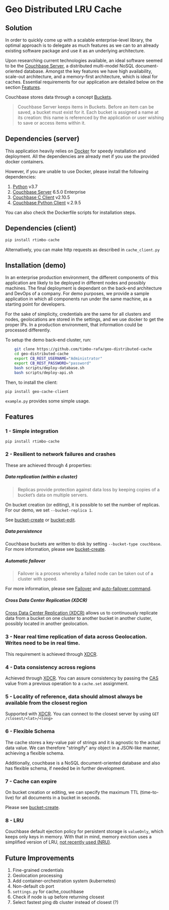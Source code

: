 
# Geo Distributed LRU Cache

## Solution

In order to quickly come up with a scalable enterprise-level library, the optimal approach is to delegate as much features as we can to an already existing software package and use it as an underlying architecture.

Upon researching current technologies available, an ideal software seemed to be the [Couchbase Server](https://docs.couchbase.com/server/6.5/introduction/intro.html), a distributed multi-model NoSQL document-oriented database. Amongst the key features we have high availability, scale-out architecture, and a memory-first architecture, which is ideal for caches. Essential requirements for our application are detailed below on the section [Features](#Features).

Couchbase stores data through a concept [Buckets](https://docs.couchbase.com/server/6.5/learn/buckets-memory-and-storage/buckets-memory-and-storage.html).

>Couchbase Server keeps items in Buckets. Before an item can be saved, a bucket must exist for it. Each bucket is assigned a name at its creation: this name is referenced by the application or user wishing to save or access items within it.

## Dependencies (server)
This application heavily relies on
[Docker](https://docs.docker.com/install/)
for speedy installation and deployment. All the dependencies are already met if you use the provided docker containers.

However, if you are unable to use Docker, please install the following dependencies:

1. [Python](https://www.python.org/downloads/) v3.7
2. [Couchbase Server](https://www.couchbase.com/downloads) 6.5.0 Enterprise
2. [Couchbase C Client](https://docs.couchbase.com/c-sdk/2.10/start-using-sdk.html) v2.10.5
3. [Couchbase Python Client](https://docs.couchbase.com/python-sdk/current/start-using-sdk.html) v.2.9.5

You can also check the Dockerfile scripts for installation steps.

## Dependencies (client)

```python
pip install rtimbo-cache
```
Alternatively, you can make http requests as described in `cache_client.py`

## Installation (demo)

In an enterprise production environment, the different components of this application are likely to be deployed in different nodes and possibly machines. The final deployment is dependant on the back-end architecture and DevOps of a company. For demo purposes, we provide a sample application in which all components run under the same machine, as a starting point for developers.

For the sake of simplicity, credentials are the same for all clusters and nodes, geolocations are stored in the settings, and we use docker to get the proper IPs. In a production environment, that information could be processed differently.



To setup the demo back-end cluster, run:

```bash
    git clone https://github.com/timbo-rafa/geo-distributed-cache
    cd geo-distributed-cache
    export CB_REST_USERNAME="Administrator"
    export CB_REST_PASSWORD="password"
    bash scripts/deploy-database.sh
    bash scripts/deploy-api.sh
```

Then, to install the client:

```
pip install geo-cache-client
```

`example.py` provides some simple usage.

## Features

### 1 - Simple integration

```
pip install rtimbo-cache
```

### 2 - Resilient to network failures and crashes

These are achieved through 4 properties:

##### Data replication (within a cluster)

>Replicas provide protection against data loss by keeping copies of a bucket’s data on multiple servers.

On bucket creation (or editing), it is possible to set the number of replicas.
For our demo, we set `--bucket-replica 1`.

See
[bucket-create](https://docs.couchbase.com/server/6.5/cli/cbcli/couchbase-cli-bucket-create.html)
or
[bucket-edit](https://docs.couchbase.com/server/6.5/cli/cbcli/couchbase-cli-bucket-edit.html).

##### Data persistence
Couchbase buckets are written to disk by setting `--bucket-type couchbase`.
For more information, please see [bucket-create](https://docs.couchbase.com/server/6.5/cli/cbcli/couchbase-cli-bucket-create.html).

##### Automatic failover

>Failover is a process whereby a failed node can be taken out of a cluster with speed.

For more information, please see
[Failover](https://docs.couchbase.com/server/current/learn/clusters-and-availability/failover.html)
and
[auto-failover command](https://docs.couchbase.com/server/4.5/cli/cbcli/setting-autofailover.html).

##### Cross Data Center Replication (XDCR)

[Cross Data Center Replication (XDCR)](https://docs.couchbase.com/server/6.5/manage/manage-xdcr/xdcr-management-overview.html)
allows us to continuously replicate data from a bucket on one cluster to another bucket in another cluster, possibly located in another geolocation.

### 3 - Near real time replication of data across Geolocation. Writes need to be in real time.

This requirement is achieved through [XDCR](https://docs.couchbase.com/server/6.5/manage/manage-xdcr/xdcr-management-overview.html).

### 4 - Data consistency across regions

Achieved through
[XDCR](https://docs.couchbase.com/server/6.5/manage/manage-xdcr/xdcr-management-overview.html).
You can assure consistency by passing the 
[CAS](https://docs.couchbase.com/server/4.1/developer-guide/cas-concurrency.html)
value from a previous operation to a `cache.set` assignment.

### 5 - Locality of reference, data should almost always be available from the closest region

Supported with
[XDCR](https://docs.couchbase.com/server/6.5/manage/manage-xdcr/xdcr-management-overview.html).
You can connect to the closest server by using  `GET /closest/<lat>/<long>`

### 6 - Flexible Schema

The cache stores a key-value pair of strings and it is agnostic to the actual data value. We can therefore "stringify" any object in a JSON-like manner, achieving a flexible schema.

Additionally, couchbase is a NoSQL document-oriented database and also has flexible schema, if needed be in further development.

### 7 - Cache can expire
On bucket creation or editing, we can specify the maximum TTL (time-to-live) for all documents in a bucket in seconds.

Please see
[bucket-create](https://docs.couchbase.com/server/6.5/cli/cbcli/couchbase-cli-bucket-create.html).
### 8 - LRU

Couchbase default ejection policy for persistent storage is `valueOnly`, which keeps only keys in memory. With that in mind, memory eviction uses a simplified version of LRU,
[not recently used (NRU)](https://docs.couchbase.com/server/4.1/architecture/db-engine-architecture.html#not-recently-used-nru-items).




## Future Improvements

1. Fine-grained credentials
2. Geolocation processing
3. Add container-orchestration system (kubernetes)
4. Non-default cb port
5. `settings.py` for cache_couchbase
6. Check if node is up before returning closest
7. Select fastest ping db cluster instead of closest (?)